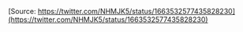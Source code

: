 [Source: https://twitter.com/NHMJK5/status/1663532577435828230](https://twitter.com/NHMJK5/status/1663532577435828230)